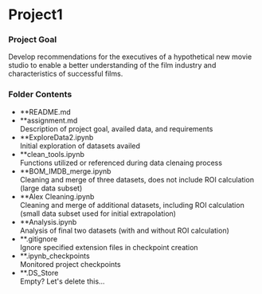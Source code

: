 # Project1

### Project Goal
Develop recommendations for the executives of a hypothetical new movie studio to enable a better understanding of the film industry and characteristics of successful films. 

### Folder Contents
- **README.md <br> 
- **assignment.md <br> 
    Description of project goal, availed data, and requirements <br> 
- **ExploreData2.ipynb <br> 
    Initial exploration of datasets availed <br> 
- **clean_tools.ipynb <br> 
    Functions utilized or referenced during data clenaing process <br> 
- **BOM_IMDB_merge.ipynb <br>
    Cleaning and merge of three datasets, does not include ROI calculation (large data subset) <br> 
- **Alex Cleaning.ipynb <br>
    Cleaning and merge of additional datasets, including ROI calculation (small data subset used for initial extrapolation) <br> 
- **Analysis.ipynb <br> 
    Analysis of final two datasets (with and without ROI calculation) <br>
- **.gitignore <br>
    Ignore specified extension files in checkpoint creation <br> 
- **.ipynb_checkpoints <br>
    Monitored project checkpoints <br>
- **.DS_Store <br>
    Empty? Let's delete this...  
